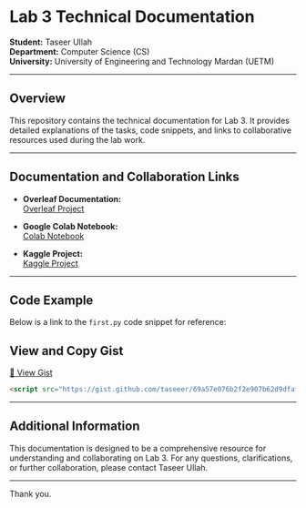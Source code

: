 # Lab 3 Technical Documentation

**Student:** Taseer Ullah  
**Department:** Computer Science (CS)  
**University:** University of Engineering and Technology Mardan (UETM)

---

## Overview

This repository contains the technical documentation for Lab 3. It provides detailed explanations of the tasks, code snippets, and links to collaborative resources used during the lab work.

---

## Documentation and Collaboration Links

- **Overleaf Documentation:**  
  [Overleaf Project](https://www.overleaf.com/1256621935qmvbgsbzvcph#7c3308)  
  

- **Google Colab Notebook:**  
  [Colab Notebook](https://colab.research.google.com/drive/1AUZElDKZAHUGkJUcQ6QWngCIHmjQTz57?usp=sharing)

- **Kaggle Project:**  
  [Kaggle Project](https://www.kaggle.com/code/taseerullah66/hello-py)  
 

---

## Code Example

Below is a link to the `first.py` code snippet for reference:

## View and Copy Gist

[🔗 View Gist](https://gist.github.com/taseeer/69a57e076b2f2e907b62d9dfaf6e6012)

```html
<script src="https://gist.github.com/taseeer/69a57e076b2f2e907b62d9dfaf6e6012.js"></script>
```



---

## Additional Information

This documentation is designed to be a comprehensive resource for understanding and collaborating on Lab 3. For any questions, clarifications, or further collaboration, please contact Taseer Ullah.

---

Thank you.
